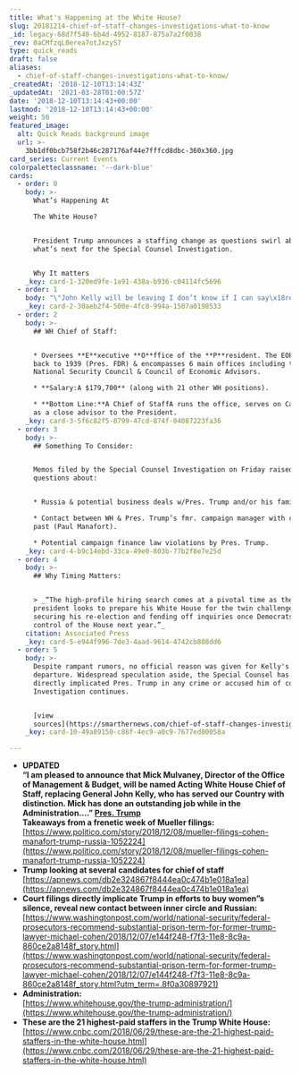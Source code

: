 ```yaml
---
title: What's Happening at the White House?
slug: 20181214-chief-of-staff-changes-investigations-what-to-know
_id: legacy-68d7f540-6b4d-4952-8187-875a7a2f0038
_rev: 0aCMfzqL0erea7otJxzyS7
type: quick_reads
draft: false
aliases:
  - chief-of-staff-changes-investigations-what-to-know/
_createdAt: '2018-12-10T13:14:43Z'
_updatedAt: '2021-03-28T01:00:57Z'
date: '2018-12-10T13:14:43+00:00'
lastmod: '2018-12-10T13:14:43+00:00'
weight: 50
featured_image:
  alt: Quick Reads background image
  url: >-
    3bb1df0bcb758f2b46c287176af44e7fffcd8dbc-360x360.jpg
card_series: Current Events
colorpaletteclassname: '--dark-blue'
cards:
  - order: 0
    body: >-
      What’s Happening At  

      The White House? 


      President Trump announces a staffing change as questions swirl about
      what’s next for the Special Counsel Investigation.


      Why It matters
    _key: card-1-320ed9fe-1a91-438a-b936-c04114fc5696
  - order: 1
    body: "\"John Kelly will be leaving I don’t know if I can say\x18retiring.’ But, he’s a great guy.”  \n  \n  \nPres. Trump speaking to the press about Chief of Staff John Kelly's departure. The fmr. Marine 4-star general, started w/the administration as Sec. of Homeland Security & became Chief of Staff in July 2017. Kelly’s son was killed in Afghanistan. During a notable moment of his tenure, he described what happens when a solider dies at war.\n\n[Watch Now](https://www.youtube.com/embed/At1hOCEIwE8?enablejsapi=1&autoplay=1&rel=0)"
    _key: card-2-30aeb2f4-500e-4fc8-994a-1507a0198533
  - order: 2
    body: >-
      ## WH Chief of Staff:


      * Oversees **E**xecutive **O**ffice of the **P**resident. The EOP dates
      back to 1939 (Pres. FDR) & encompasses 6 main offices including the
      National Security Council & Council of Economic Advisors.

      * **Salary:A $179,700** (along with 21 other WH positions).

      * **Bottom Line:**A Chief of StaffA runs the office, serves on Cabinet &
      as a close advisor to the President.
    _key: card-3-5f6c82f5-8799-47cd-874f-04087223fa36
  - order: 3
    body: >-
      ## Something To Consider:


      Memos filed by the Special Counsel Investigation on Friday raised more
      questions about:


      * Russia & potential business deals w/Pres. Trump and/or his family.

      * Contact between WH & Pres. Trump’s fmr. campaign manager with criminal
      past (Paul Manafort).

      * Potential campaign finance law violations by Pres. Trump.
    _key: card-4-b9c14ebd-33ca-49e0-803b-77b2f8e7e25d
  - order: 4
    body: >-
      ## Why Timing Matters:


      > _“The high-profile hiring search comes at a pivotal time as the
      president looks to prepare his White House for the twin challenges of
      securing his re-election and fending off inquiries once Democrats gain
      control of the House next year.”_
    citation: Associated Press
    _key: card-5-e944f996-7de3-4aad-9614-4742cb808dd6
  - order: 5
    body: >-
      Despite rampant rumors, no official reason was given for Kelly's upcoming
      departure. Widespread speculation aside, the Special Counsel has not
      directly implicated Pres. Trump in any crime or accused him of collusion.
      Investigation continues.


      [view
      sources](https://smarthernews.com/chief-of-staff-changes-investigations-what-to-know/)
    _key: card-10-49a89150-c86f-4ec9-a0c9-7677ed80058a

---
```

* ****UPDATED****  
**“I am pleased to announce that Mick Mulvaney, Director of the Office of Management & Budget, will be named Acting White House Chief of Staff, replacing General John Kelly, who has served our Country with distinction. Mick has done an outstanding job while in the Administration….” [Pres. Trump](https://twitter.com/realDonaldTrump/status/1073703744766922754)**  
**Takeaways from a frenetic week of Mueller filings:**  
[https://www.politico.com/story/2018/12/08/mueller-filings-cohen-manafort-trump-russia-1052224](https://www.politico.com/story/2018/12/08/mueller-filings-cohen-manafort-trump-russia-1052224)
* **Trump looking at several candidates for chief of staff**  
[https://apnews.com/db2e324867f8444ea0c474b1e018a1ea](https://apnews.com/db2e324867f8444ea0c474b1e018a1ea)
* **Court filings directly implicate Trump in efforts to buy women”s silence, reveal new contact between inner circle and Russian:**  
[https://www.washingtonpost.com/world/national-security/federal-prosecutors-recommend-substantial-prison-term-for-former-trump-lawyer-michael-cohen/2018/12/07/e144f248-f7f3-11e8-8c9a-860ce2a8148f_story.html](https://www.washingtonpost.com/world/national-security/federal-prosecutors-recommend-substantial-prison-term-for-former-trump-lawyer-michael-cohen/2018/12/07/e144f248-f7f3-11e8-8c9a-860ce2a8148f_story.html?utm_term=.8f0a30897921)
* **Administration:**  
[https://www.whitehouse.gov/the-trump-administration/](https://www.whitehouse.gov/the-trump-administration/)
* **These are the 21 highest-paid staffers in the Trump White House:**  
[https://www.cnbc.com/2018/06/29/these-are-the-21-highest-paid-staffers-in-the-white-house.html](https://www.cnbc.com/2018/06/29/these-are-the-21-highest-paid-staffers-in-the-white-house.html)